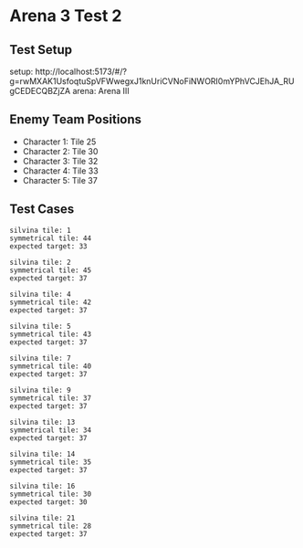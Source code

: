 # Arena 3 Test 2

## Test Setup

setup: http://localhost:5173/#/?g=rwMXAK1UsfoqtuSpVFWwegxJ1knUriCVNoFiNWORI0mYPhVCJEhJA_RUgCEDECQBZjZA
arena: Arena III

## Enemy Team Positions

- Character 1: Tile 25
- Character 2: Tile 30
- Character 3: Tile 32
- Character 4: Tile 33
- Character 5: Tile 37

## Test Cases

```
silvina tile: 1
symmetrical tile: 44
expected target: 33
```

```
silvina tile: 2
symmetrical tile: 45
expected target: 37
```

```
silvina tile: 4
symmetrical tile: 42
expected target: 37
```

```
silvina tile: 5
symmetrical tile: 43
expected target: 37
```

```
silvina tile: 7
symmetrical tile: 40
expected target: 37
```

```
silvina tile: 9
symmetrical tile: 37
expected target: 37
```

```
silvina tile: 13
symmetrical tile: 34
expected target: 37
```

```
silvina tile: 14
symmetrical tile: 35
expected target: 37
```

```
silvina tile: 16
symmetrical tile: 30
expected target: 30
```

```
silvina tile: 21
symmetrical tile: 28
expected target: 37
```
